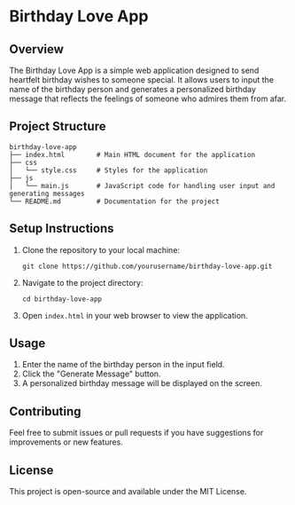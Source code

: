 # Birthday Love App

## Overview
The Birthday Love App is a simple web application designed to send heartfelt birthday wishes to someone special. It allows users to input the name of the birthday person and generates a personalized birthday message that reflects the feelings of someone who admires them from afar.

## Project Structure
```
birthday-love-app
├── index.html        # Main HTML document for the application
├── css
│   └── style.css     # Styles for the application
├── js
│   └── main.js       # JavaScript code for handling user input and generating messages
└── README.md         # Documentation for the project
```

## Setup Instructions
1. Clone the repository to your local machine:
   ```
   git clone https://github.com/yourusername/birthday-love-app.git
   ```
2. Navigate to the project directory:
   ```
   cd birthday-love-app
   ```
3. Open `index.html` in your web browser to view the application.

## Usage
1. Enter the name of the birthday person in the input field.
2. Click the "Generate Message" button.
3. A personalized birthday message will be displayed on the screen.

## Contributing
Feel free to submit issues or pull requests if you have suggestions for improvements or new features.

## License
This project is open-source and available under the MIT License.